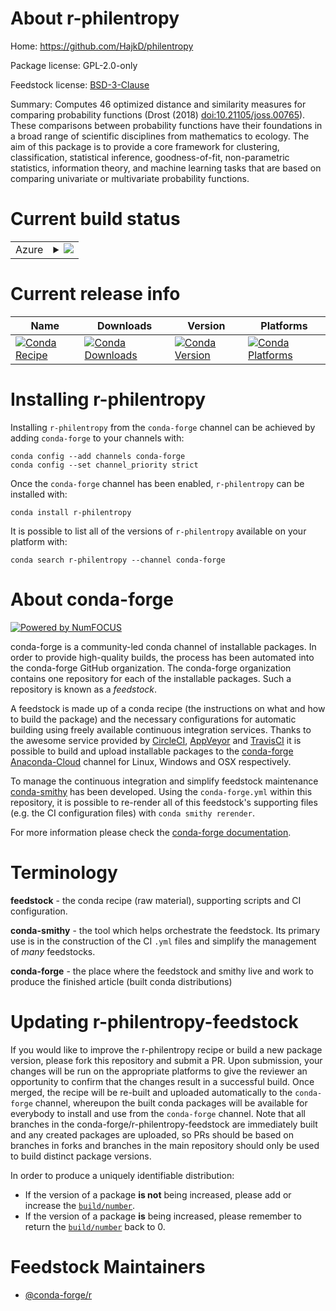 About r-philentropy
===================

Home: https://github.com/HajkD/philentropy

Package license: GPL-2.0-only

Feedstock license: [BSD-3-Clause](https://github.com/conda-forge/r-philentropy-feedstock/blob/master/LICENSE.txt)

Summary: Computes 46 optimized distance and similarity measures for comparing probability functions (Drost (2018) <doi:10.21105/joss.00765>). These comparisons between probability functions have their foundations in a broad range of scientific disciplines from mathematics to ecology. The aim of this package is to provide a core framework for clustering, classification, statistical inference, goodness-of-fit, non-parametric statistics, information theory, and machine learning tasks that are based on comparing univariate or multivariate probability functions.

Current build status
====================


<table>
    
  <tr>
    <td>Azure</td>
    <td>
      <details>
        <summary>
          <a href="https://dev.azure.com/conda-forge/feedstock-builds/_build/latest?definitionId=11122&branchName=master">
            <img src="https://dev.azure.com/conda-forge/feedstock-builds/_apis/build/status/r-philentropy-feedstock?branchName=master">
          </a>
        </summary>
        <table>
          <thead><tr><th>Variant</th><th>Status</th></tr></thead>
          <tbody><tr>
              <td>linux_64_r_base4.0</td>
              <td>
                <a href="https://dev.azure.com/conda-forge/feedstock-builds/_build/latest?definitionId=11122&branchName=master">
                  <img src="https://dev.azure.com/conda-forge/feedstock-builds/_apis/build/status/r-philentropy-feedstock?branchName=master&jobName=linux&configuration=linux_64_r_base4.0" alt="variant">
                </a>
              </td>
            </tr><tr>
              <td>linux_64_r_base4.1</td>
              <td>
                <a href="https://dev.azure.com/conda-forge/feedstock-builds/_build/latest?definitionId=11122&branchName=master">
                  <img src="https://dev.azure.com/conda-forge/feedstock-builds/_apis/build/status/r-philentropy-feedstock?branchName=master&jobName=linux&configuration=linux_64_r_base4.1" alt="variant">
                </a>
              </td>
            </tr><tr>
              <td>osx_64_r_base4.0</td>
              <td>
                <a href="https://dev.azure.com/conda-forge/feedstock-builds/_build/latest?definitionId=11122&branchName=master">
                  <img src="https://dev.azure.com/conda-forge/feedstock-builds/_apis/build/status/r-philentropy-feedstock?branchName=master&jobName=osx&configuration=osx_64_r_base4.0" alt="variant">
                </a>
              </td>
            </tr><tr>
              <td>osx_64_r_base4.1</td>
              <td>
                <a href="https://dev.azure.com/conda-forge/feedstock-builds/_build/latest?definitionId=11122&branchName=master">
                  <img src="https://dev.azure.com/conda-forge/feedstock-builds/_apis/build/status/r-philentropy-feedstock?branchName=master&jobName=osx&configuration=osx_64_r_base4.1" alt="variant">
                </a>
              </td>
            </tr><tr>
              <td>win_64_r_base4.0</td>
              <td>
                <a href="https://dev.azure.com/conda-forge/feedstock-builds/_build/latest?definitionId=11122&branchName=master">
                  <img src="https://dev.azure.com/conda-forge/feedstock-builds/_apis/build/status/r-philentropy-feedstock?branchName=master&jobName=win&configuration=win_64_r_base4.0" alt="variant">
                </a>
              </td>
            </tr><tr>
              <td>win_64_r_base4.1</td>
              <td>
                <a href="https://dev.azure.com/conda-forge/feedstock-builds/_build/latest?definitionId=11122&branchName=master">
                  <img src="https://dev.azure.com/conda-forge/feedstock-builds/_apis/build/status/r-philentropy-feedstock?branchName=master&jobName=win&configuration=win_64_r_base4.1" alt="variant">
                </a>
              </td>
            </tr>
          </tbody>
        </table>
      </details>
    </td>
  </tr>
</table>

Current release info
====================

| Name | Downloads | Version | Platforms |
| --- | --- | --- | --- |
| [![Conda Recipe](https://img.shields.io/badge/recipe-r--philentropy-green.svg)](https://anaconda.org/conda-forge/r-philentropy) | [![Conda Downloads](https://img.shields.io/conda/dn/conda-forge/r-philentropy.svg)](https://anaconda.org/conda-forge/r-philentropy) | [![Conda Version](https://img.shields.io/conda/vn/conda-forge/r-philentropy.svg)](https://anaconda.org/conda-forge/r-philentropy) | [![Conda Platforms](https://img.shields.io/conda/pn/conda-forge/r-philentropy.svg)](https://anaconda.org/conda-forge/r-philentropy) |

Installing r-philentropy
========================

Installing `r-philentropy` from the `conda-forge` channel can be achieved by adding `conda-forge` to your channels with:

```
conda config --add channels conda-forge
conda config --set channel_priority strict
```

Once the `conda-forge` channel has been enabled, `r-philentropy` can be installed with:

```
conda install r-philentropy
```

It is possible to list all of the versions of `r-philentropy` available on your platform with:

```
conda search r-philentropy --channel conda-forge
```


About conda-forge
=================

[![Powered by NumFOCUS](https://img.shields.io/badge/powered%20by-NumFOCUS-orange.svg?style=flat&colorA=E1523D&colorB=007D8A)](http://numfocus.org)

conda-forge is a community-led conda channel of installable packages.
In order to provide high-quality builds, the process has been automated into the
conda-forge GitHub organization. The conda-forge organization contains one repository
for each of the installable packages. Such a repository is known as a *feedstock*.

A feedstock is made up of a conda recipe (the instructions on what and how to build
the package) and the necessary configurations for automatic building using freely
available continuous integration services. Thanks to the awesome service provided by
[CircleCI](https://circleci.com/), [AppVeyor](https://www.appveyor.com/)
and [TravisCI](https://travis-ci.com/) it is possible to build and upload installable
packages to the [conda-forge](https://anaconda.org/conda-forge)
[Anaconda-Cloud](https://anaconda.org/) channel for Linux, Windows and OSX respectively.

To manage the continuous integration and simplify feedstock maintenance
[conda-smithy](https://github.com/conda-forge/conda-smithy) has been developed.
Using the ``conda-forge.yml`` within this repository, it is possible to re-render all of
this feedstock's supporting files (e.g. the CI configuration files) with ``conda smithy rerender``.

For more information please check the [conda-forge documentation](https://conda-forge.org/docs/).

Terminology
===========

**feedstock** - the conda recipe (raw material), supporting scripts and CI configuration.

**conda-smithy** - the tool which helps orchestrate the feedstock.
                   Its primary use is in the construction of the CI ``.yml`` files
                   and simplify the management of *many* feedstocks.

**conda-forge** - the place where the feedstock and smithy live and work to
                  produce the finished article (built conda distributions)


Updating r-philentropy-feedstock
================================

If you would like to improve the r-philentropy recipe or build a new
package version, please fork this repository and submit a PR. Upon submission,
your changes will be run on the appropriate platforms to give the reviewer an
opportunity to confirm that the changes result in a successful build. Once
merged, the recipe will be re-built and uploaded automatically to the
`conda-forge` channel, whereupon the built conda packages will be available for
everybody to install and use from the `conda-forge` channel.
Note that all branches in the conda-forge/r-philentropy-feedstock are
immediately built and any created packages are uploaded, so PRs should be based
on branches in forks and branches in the main repository should only be used to
build distinct package versions.

In order to produce a uniquely identifiable distribution:
 * If the version of a package **is not** being increased, please add or increase
   the [``build/number``](https://docs.conda.io/projects/conda-build/en/latest/resources/define-metadata.html#build-number-and-string).
 * If the version of a package **is** being increased, please remember to return
   the [``build/number``](https://docs.conda.io/projects/conda-build/en/latest/resources/define-metadata.html#build-number-and-string)
   back to 0.

Feedstock Maintainers
=====================

* [@conda-forge/r](https://github.com/conda-forge/r/)

